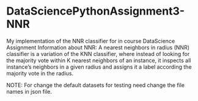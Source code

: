 # DataSciencePythonAssignment3-NNR
My implementation of the NNR classifier for in course DataScience Assignment
Information about NNR:
A nearest neighbors in radius (NNR) classifier is a variation of the KNN classifier,
where instead of looking for the majority vote within K nearest neighbors of an instance, it inspects all
instance’s neighbors in a given radius and assigns it a label according the majority vote in the radius.

NOTE: For change the default datasets for testing need change the file names in json file.
